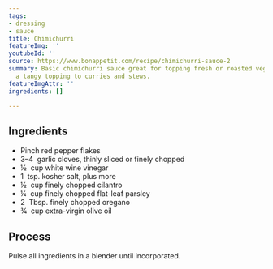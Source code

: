 ```yaml
---
tags:
- dressing
- sauce
title: Chimichurri
featureImg: ''
youtubeId: ''
source: https://www.bonappetit.com/recipe/chimichurri-sauce-2
summary: Basic chimichurri sauce great for topping fresh or roasted veggies or as
  a tangy topping to curries and stews.
featureImgAttr: ''
ingredients: []

---
```

## Ingredients

* Pinch red pepper flakes
* 3–4  garlic cloves, thinly sliced or finely chopped
* ½  cup white wine vinegar
* 1  tsp. kosher salt, plus more
* ½  cup finely chopped cilantro
* ¼  cup finely chopped flat-leaf parsley
* 2  Tbsp. finely chopped oregano
* ¾  cup extra-virgin olive oil

## Process

Pulse all ingredients in a blender until incorporated.